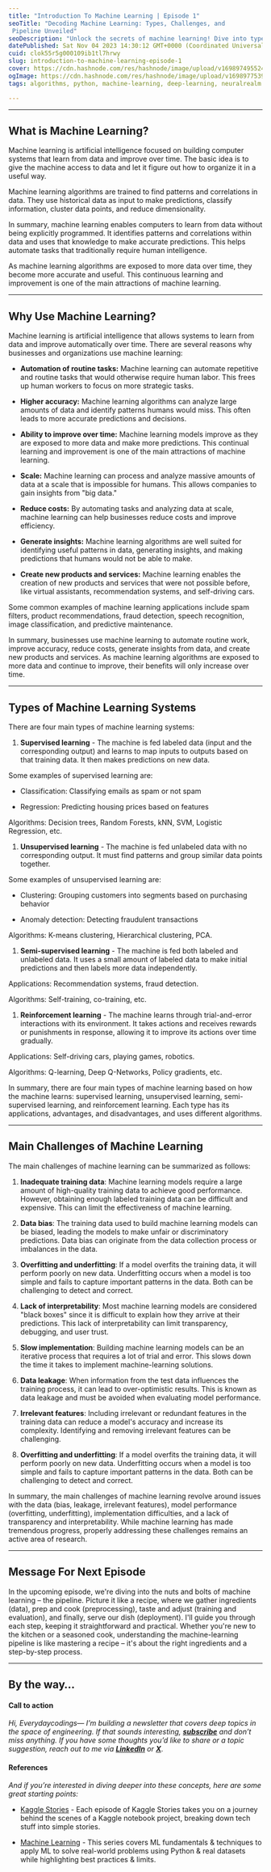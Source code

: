 ```yaml
---
title: "Introduction To Machine Learning | Episode 1"
seoTitle: "Decoding Machine Learning: Types, Challenges, and 
 Pipeline Unveiled"
seoDescription: "Unlock the secrets of machine learning! Dive into types, challenges, and the pipeline. Subscribe for deep insights."
datePublished: Sat Nov 04 2023 14:30:12 GMT+0000 (Coordinated Universal Time)
cuid: clok55r5g000109ib1tl7hrwy
slug: introduction-to-machine-learning-episode-1
cover: https://cdn.hashnode.com/res/hashnode/image/upload/v1698974955244/7d43aa75-6681-457b-8942-b374c6ac00ec.png
ogImage: https://cdn.hashnode.com/res/hashnode/image/upload/v1698977539651/35933d49-7fd9-46ba-816d-e118bd71986a.png
tags: algorithms, python, machine-learning, deep-learning, neuralrealm

---
```


---

## What is Machine Learning?

Machine learning is artificial intelligence focused on building computer systems that learn from data and improve over time. The basic idea is to give the machine access to data and let it figure out how to organize it in a useful way.

Machine learning algorithms are trained to find patterns and correlations in data. They use historical data as input to make predictions, classify information, cluster data points, and reduce dimensionality.

In summary, machine learning enables computers to learn from data without being explicitly programmed. It identifies patterns and correlations within data and uses that knowledge to make accurate predictions. This helps automate tasks that traditionally require human intelligence.

As machine learning algorithms are exposed to more data over time, they become more accurate and useful. This continuous learning and improvement is one of the main attractions of machine learning.

---

## Why Use Machine Learning?

Machine learning is artificial intelligence that allows systems to learn from data and improve automatically over time. There are several reasons why businesses and organizations use machine learning:

* **Automation of routine tasks:** Machine learning can automate repetitive and routine tasks that would otherwise require human labor. This frees up human workers to focus on more strategic tasks.
    
* **Higher accuracy:** Machine learning algorithms can analyze large amounts of data and identify patterns humans would miss. This often leads to more accurate predictions and decisions.
    
* **Ability to improve over time:** Machine learning models improve as they are exposed to more data and make more predictions. This continual learning and improvement is one of the main attractions of machine learning.
    
* **Scale:** Machine learning can process and analyze massive amounts of data at a scale that is impossible for humans. This allows companies to gain insights from "big data."
    
* **Reduce costs:** By automating tasks and analyzing data at scale, machine learning can help businesses reduce costs and improve efficiency.
    
* **Generate insights:** Machine learning algorithms are well suited for identifying useful patterns in data, generating insights, and making predictions that humans would not be able to make.
    
* **Create new products and services:** Machine learning enables the creation of new products and services that were not possible before, like virtual assistants, recommendation systems, and self-driving cars.
    

Some common examples of machine learning applications include spam filters, product recommendations, fraud detection, speech recognition, image classification, and predictive maintenance.

In summary, businesses use machine learning to automate routine work, improve accuracy, reduce costs, generate insights from data, and create new products and services. As machine learning algorithms are exposed to more data and continue to improve, their benefits will only increase over time.

---

## Types of Machine Learning Systems

There are four main types of machine learning systems:

1. **Supervised learning** - The machine is fed labeled data (input and the corresponding output) and learns to map inputs to outputs based on that training data. It then makes predictions on new data.
    

Some examples of supervised learning are:

* Classification: Classifying emails as spam or not spam
    
* Regression: Predicting housing prices based on features
    

Algorithms: Decision trees, Random Forests, kNN, SVM, Logistic Regression, etc.

1. **Unsupervised learning** - The machine is fed unlabeled data with no corresponding output. It must find patterns and group similar data points together.
    

Some examples of unsupervised learning are:

* Clustering: Grouping customers into segments based on purchasing behavior
    
* Anomaly detection: Detecting fraudulent transactions
    

Algorithms: K-means clustering, Hierarchical clustering, PCA.

1. **Semi-supervised learning** - The machine is fed both labeled and unlabeled data. It uses a small amount of labeled data to make initial predictions and then labels more data independently.
    

Applications: Recommendation systems, fraud detection.

Algorithms: Self-training, co-training, etc.

1. **Reinforcement learning** - The machine learns through trial-and-error interactions with its environment. It takes actions and receives rewards or punishments in response, allowing it to improve its actions over time gradually.
    

Applications: Self-driving cars, playing games, robotics.

Algorithms: Q-learning, Deep Q-Networks, Policy gradients, etc.

In summary, there are four main types of machine learning based on how the machine learns: supervised learning, unsupervised learning, semi-supervised learning, and reinforcement learning. Each type has its applications, advantages, and disadvantages, and uses different algorithms.

---

## Main Challenges of Machine Learning

The main challenges of machine learning can be summarized as follows:

1. **Inadequate training data**: Machine learning models require a large amount of high-quality training data to achieve good performance. However, obtaining enough labeled training data can be difficult and expensive. This can limit the effectiveness of machine learning.
    
2. **Data bias**: The training data used to build machine learning models can be biased, leading the models to make unfair or discriminatory predictions. Data bias can originate from the data collection process or imbalances in the data.
    
3. **Overfitting and underfitting**: If a model overfits the training data, it will perform poorly on new data. Underfitting occurs when a model is too simple and fails to capture important patterns in the data. Both can be challenging to detect and correct.
    
4. **Lack of interpretability**: Most machine learning models are considered "black boxes" since it is difficult to explain how they arrive at their predictions. This lack of interpretability can limit transparency, debugging, and user trust.
    
5. **Slow implementation**: Building machine learning models can be an iterative process that requires a lot of trial and error. This slows down the time it takes to implement machine-learning solutions.
    
6. **Data leakage**: When information from the test data influences the training process, it can lead to over-optimistic results. This is known as data leakage and must be avoided when evaluating model performance.
    
7. **Irrelevant features**: Including irrelevant or redundant features in the training data can reduce a model's accuracy and increase its complexity. Identifying and removing irrelevant features can be challenging.
    
8. **Overfitting and underfitting**: If a model overfits the training data, it will perform poorly on new data. Underfitting occurs when a model is too simple and fails to capture important patterns in the data. Both can be challenging to detect and correct.
    

In summary, the main challenges of machine learning revolve around issues with the data (bias, leakage, irrelevant features), model performance (overfitting, underfitting), implementation difficulties, and a lack of transparency and interpretability. While machine learning has made tremendous progress, properly addressing these challenges remains an active area of research.

---

## Message For Next Episode

In the upcoming episode, we're diving into the nuts and bolts of machine learning – the pipeline. Picture it like a recipe, where we gather ingredients (data), prep and cook (preprocessing), taste and adjust (training and evaluation), and finally, serve our dish (deployment). I'll guide you through each step, keeping it straightforward and practical. Whether you're new to the kitchen or a seasoned cook, understanding the machine-learning pipeline is like mastering a recipe – it's about the right ingredients and a step-by-step process.

---

## **By the way…**

#### Call to action

*Hi, Everydaycodings— I’m building a newsletter that covers deep topics in the space of engineering. If that sounds interesting,* [***subscribe***](https://neuralrealm.hashnode.dev/newsletter) *and don’t miss anything. If you have some thoughts you’d like to share or a topic suggestion, reach out to me via* [***LinkedIn***](https://www.linkedin.com/in/kumar-saksham1891/) *or* [***X***](https://twitter.com/everydaycodings).

#### References

*And if you’re interested in diving deeper into these concepts, here are some great starting points:*

* [Kaggle Stories](https://neuralrealm.hashnode.dev/series/kaggle-stories) *\-* Each episode of Kaggle Stories takes you on a journey behind the scenes of a Kaggle notebook project, breaking down tech stuff into simple stories.
    
* [Machine Learning](https://neuralrealm.hashnode.dev/series/machine-learning) *\-* This series covers ML fundamentals & techniques to apply ML to solve real-world problems using Python & real datasets while highlighting best practices & limits.